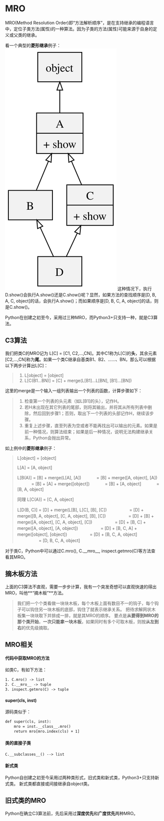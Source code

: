 MRO
========
MRO(Method Resolution Order)即“方法解析顺序”，是在支持继承的编程语言中，定位子类方法(属性)的一种算法。因为子类的方法(属性)可能来源于自身的定义或父类的继承。

看一个典型的**菱形继承**例子：
![class diamond pic](imgs/class_diamond.svg)
这种情况下，执行D.show()会执行A.show()还是C.show()呢？显然，如果方法的查找顺序是[D, B, A, C, object]的话，会执行A.show()；而如果顺序是[D, B, C, A, object]的话，则是C.show()。

Python在创建之初至今，采用过三种MRO，而Python3+只支持一种，就是C3算法。

## C3算法

我们把类C的MRO记为 L[C] = [C1, C2,…,CN]。其中C1称为L[C]的**头**，其余元素[C2,…,CN]称为**尾**。如果一个类C继承自基类B1、B2、……、BN，那么可以根据以下两步计算出L[C]：
> 1. L[object] = [object]
> 1. L[C(B1…BN)] = [C] + merge(L[B1]…L[BN], [B1]…[BN])

这里的merge是一个输入一组列表输出一个列表的函数，计算步骤如下：

> 1. 检查第一个列表的头元素（如L[B1]的头），记作H。
> 1. 若H未出现在其它列表的尾部，则将其输出，并将其从所有列表中删除，然后回到步骤1；否则，取出下一个列表的头部记作H，继续该步骤。
> 1. 重复上述步骤，直至列表为空或者不能再找出可以输出的元素。如果是前一种情况，则算法结束；如果是后一种情况，说明无法构建继承关系，Python会抛出异常。

如上例中的**菱形继承**例子：

> L[object] = [object]
> 
> L[A] = [A, object]
> 
> L[B(A)] = [B] + merge(L[A], [A])
> 　　　   = [B] + merge([A, object], [A])
> 　　　   = [B] + [A] + merge([object])
> 　　　   = [B] + [A, object]
> 　　　   = [B, A, object]
> 
> 同理 L[C(A)] = [C, A, object]
> 
> L[D(B, C)] = [D] + merge(L[B], L[C], [B], [C])
> 　　　　　= [D] + merge([B, A, object], [C, A, object], [B], [C])
> 　　　　　= [D] + [B] + merge([A, object], [C, A, object], [C])
> 　　　　　= [D] + [B, C] + merge([A, object], [A, object])
> 　　　　　= [D] + [B, C, A] + merge([object], [object])
> 　　　　　= [D] + [B, C, A, object]
> 　　　　　= [D, B, C, A, object] 

对于类C，Python中可以通过C.mro(), C.\_\_mro\_\_, inspect.getmro(C)等方法查看其MRO。

## 摘木板方法
上面的C3算法不直观，需要一步步计算，我有一个突发奇想可以直观快速的得出MRO，叫他**“摘木板”**方法。

> 我们把一个个类看做一块块木板，每个木板上面有数目不一的钩子，每个钩子可以钩住另一块木板的底部，钩住了就表示继承关系。
> 把待求解网状木板集一块块取下并排成一排，就是其MRO的顺序。
> 要点是**从要得到MRO的那个类开始**，**一次只能拿一块木板**，如果同时有多个可取木板，则按**从左到右**的优先级摘取。

## MRO相关
#### 代码中获取MRO的方法
如类C，有如下方法：
```
1. C.mro() -> list
2. C.__mro__ -> tuple
3. inspect.getmro(C) -> tuple
```
#### super(cls, inst)
源码类似于：
```
def super(cls, inst):
    mro = inst.__class__.mro()
    return mro[mro.index(cls) + 1]
```
#### 类的直接子类
```
C.__subclasses__() --> list
```
#### 新式类
Python自创建之初至今采用过两种类形式，旧式类和新式类，Python3+只支持新式类。
新式类都直接或间接继承自object类。

## 旧式类的MRO
Python在确立C3算法前，先后采用过**深度优先**和**广度优先**两种MRO。


